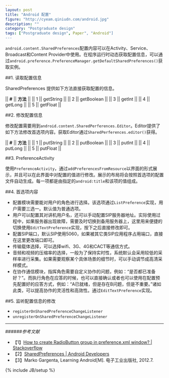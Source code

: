 ```yaml
---
layout: post
title: "Android 配置"
figure: "http://cyeam.qiniudn.com/android.jpg"
description: ""
category: "Postgraduate design"
tags: ["Postgraduate design", Paper", "Android"]
---
```


`android.content.SharedPreferences`配置内容可以在Activity、Service、Broadcast和Content Provider中使用。在程序运行时动态获取配置信息，可以通过`android.preference.PreferenceManager.getDefaultSharedPreferences()`获取实例。

##1. 读取配置信息

SharedPreferences 提供如下方法直接获取配置的信息。

|| **#** || **方法** ||
|| 1 || getString ||
|| 2 || getBoolean ||
|| 3 || getInt ||
|| 4 || getLong ||
|| 5 || getFloat ||

##2. 修改配置信息

修改配置需要用到`android.content.SharedPerferences.Editor`。Editor提供了如下方法修改首选项内容。获取Editor通过`SharedPerferences.editor()`获得。

|| **#** || **方法** ||
|| 1 || putString ||
|| 2 || putBoolean ||
|| 3 || putInt ||
|| 4 || putLong ||
|| 5 || putFloat ||

##3. PreferenceActivity

使用`PreferenceActivity`，通过`addPreferencesFromResource`以界面的形式展示，并且可以在此界面中对配置的值进行修改。展示的布局将会按照首选项的配置文件自动生成。每一项都是由指定的`android:title`和该项的值组成。

##4. 首选项内容

+ 配置模块需要能对用户的角色进行选择。该选项通过`ListPreference`实现，用户需要三选一。默认值为普通选项。
+ 用户可以配置其对讲机用户名，还可以手动配置SIP服务器地址。实际使用过程中，如果服务器出现故障，需要及时切换到备用服务器上，这里用来便捷的切换使用`EditTextPreference`实现，按下之后直接修改即可。
+ 配置SIP端口，默认SIP使用5060，如果被其它类SIP应用程序占用端口，直接在这里更改端口即可。
+ 传输载体选择，可以选择wifi、3G、4G和CACT等通信方式。
+ 音频和视频的压缩率的选择，一般为了保持实时性，系统默认会采用较低的采样率进行采集。如果需要观察某个具体场景的细节时，可以手动调节成高清采样模式。
+ 在协作通信模块，指挥角色需要自定义协作的问题，例如：“是否都已准备好？”。而执行角色在应答的时候，也可以直接确认或者也可以使用在配置预先配置好的应答方式，例如：“A已就绪，但是存在B问题，但是不重要。”诸如此类，可以提高协作的灵活性和高效性。通过`EditTextPreference`实现。

##5. 监听配置信息的修改

+ `registerOnSharedPreferenceChangeListener`
+ `unregisterOnSharedPreferenceChangeListener`


---

######*参考文献*
+ 【1】[How to create RadioButton group in preference.xml window? | Stackoverflow](http://stackoverflow.com/questions/4966816/how-to-create-radiobutton-group-in-preference-xml-window)
+ 【2】[SharedPreferences | Android Developers](http://developer.android.com/reference/android/content/SharedPreferences.html)
+ 【3】Marko Gargenta, Learning Android[M]. 电子工业出版社, 2012.7.
 

{% include JB/setup %}